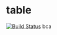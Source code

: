 # table
[![Build Status](https://travis-ci.org/iCloudWorkGroup/table.svg?branch=dev)](https://travis-ci.org/iCloudWorkGroup/table)
bca
